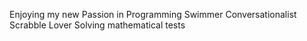 Enjoying my new Passion in Programming
Swimmer
Conversationalist
Scrabble Lover
Solving mathematical tests
